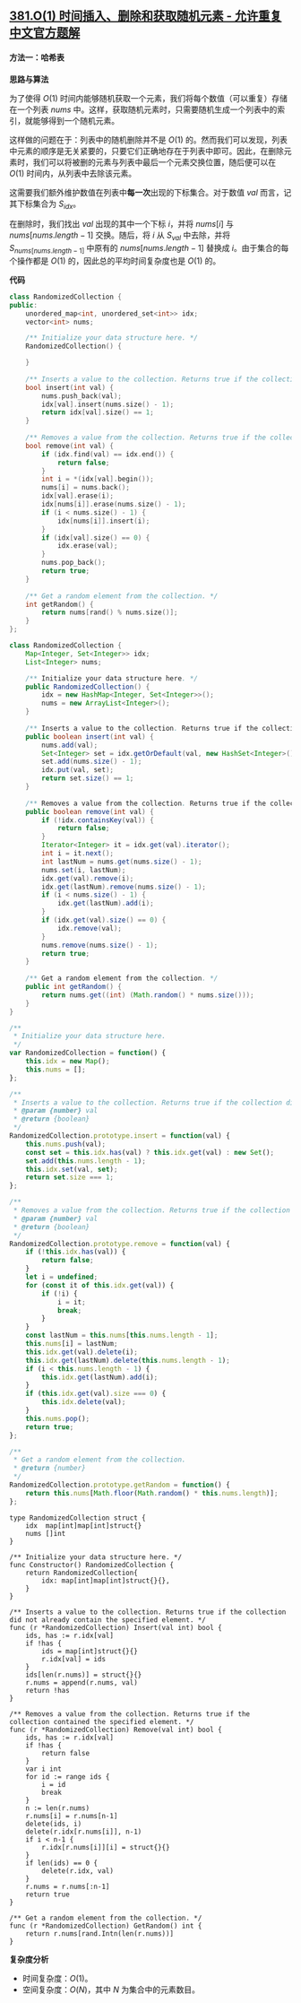 ## [381.O(1) 时间插入、删除和获取随机元素 - 允许重复 中文官方题解](https://leetcode.cn/problems/insert-delete-getrandom-o1-duplicates-allowed/solutions/100000/o1-shi-jian-cha-ru-shan-chu-he-huo-qu-sui-ji-yua-5)

#### 方法一：哈希表

**思路与算法**

为了使得 $O(1)$ 时间内能够随机获取一个元素，我们将每个数值（可以重复）存储在一个列表 $\textit{nums}$ 中。这样，获取随机元素时，只需要随机生成一个列表中的索引，就能够得到一个随机元素。

这样做的问题在于：列表中的随机删除并不是 $O(1)$ 的。然而我们可以发现，列表中元素的顺序是无关紧要的，只要它们正确地存在于列表中即可。因此，在删除元素时，我们可以将被删的元素与列表中最后一个元素交换位置，随后便可以在 $O(1)$ 时间内，从列表中去除该元素。

这需要我们额外维护数值在列表中**每一次**出现的下标集合。对于数值 $\textit{val}$ 而言，记其下标集合为 $S_{idx}$。

在删除时，我们找出 $val$ 出现的其中一个下标 $i$，并将 $\textit{nums}[i]$ 与  $\textit{nums}[\textit{nums}.\textit{length}-1]$ 交换。随后，将 $i$ 从 $S_{val}$ 中去除，并将 $S_{\textit{nums}[\textit{nums}.\textit{length}-1]}$ 中原有的 $\textit{nums}[\textit{nums}.\textit{length}-1]$ 替换成 $i$。由于集合的每个操作都是 $O(1)$ 的，因此总的平均时间复杂度也是 $O(1)$ 的。

**代码**
```C++ [sol1-C++]
class RandomizedCollection {
public:
    unordered_map<int, unordered_set<int>> idx;
    vector<int> nums;

    /** Initialize your data structure here. */
    RandomizedCollection() {

    }
    
    /** Inserts a value to the collection. Returns true if the collection did not already contain the specified element. */
    bool insert(int val) {
        nums.push_back(val);
        idx[val].insert(nums.size() - 1);
        return idx[val].size() == 1;
    }
    
    /** Removes a value from the collection. Returns true if the collection contained the specified element. */
    bool remove(int val) {
        if (idx.find(val) == idx.end()) {
            return false;
        }
        int i = *(idx[val].begin());
        nums[i] = nums.back();
        idx[val].erase(i);
        idx[nums[i]].erase(nums.size() - 1);
        if (i < nums.size() - 1) {
            idx[nums[i]].insert(i);
        }
        if (idx[val].size() == 0) {
            idx.erase(val);
        }
        nums.pop_back();
        return true;
    }
    
    /** Get a random element from the collection. */
    int getRandom() {
        return nums[rand() % nums.size()];
    }
};
```

```Java [sol1-Java]
class RandomizedCollection {
    Map<Integer, Set<Integer>> idx;
    List<Integer> nums;

    /** Initialize your data structure here. */
    public RandomizedCollection() {
        idx = new HashMap<Integer, Set<Integer>>();
        nums = new ArrayList<Integer>();
    }
    
    /** Inserts a value to the collection. Returns true if the collection did not already contain the specified element. */
    public boolean insert(int val) {
        nums.add(val);
        Set<Integer> set = idx.getOrDefault(val, new HashSet<Integer>());
        set.add(nums.size() - 1);
        idx.put(val, set);
        return set.size() == 1;
    }
    
    /** Removes a value from the collection. Returns true if the collection contained the specified element. */
    public boolean remove(int val) {
        if (!idx.containsKey(val)) {
            return false;
        }
        Iterator<Integer> it = idx.get(val).iterator();  
        int i = it.next();
        int lastNum = nums.get(nums.size() - 1);
        nums.set(i, lastNum);
        idx.get(val).remove(i);
        idx.get(lastNum).remove(nums.size() - 1);
        if (i < nums.size() - 1) {
            idx.get(lastNum).add(i);
        }
        if (idx.get(val).size() == 0) {
            idx.remove(val);
        }
        nums.remove(nums.size() - 1);
        return true;
    }
    
    /** Get a random element from the collection. */
    public int getRandom() {
        return nums.get((int) (Math.random() * nums.size()));
    }
}
```

```JavaScript [sol1-JavaScript]
/**
 * Initialize your data structure here.
 */
var RandomizedCollection = function() {
    this.idx = new Map();
    this.nums = [];
};

/**
 * Inserts a value to the collection. Returns true if the collection did not already contain the specified element. 
 * @param {number} val
 * @return {boolean}
 */
RandomizedCollection.prototype.insert = function(val) {
    this.nums.push(val);
    const set = this.idx.has(val) ? this.idx.get(val) : new Set();
    set.add(this.nums.length - 1);
    this.idx.set(val, set);
    return set.size === 1;
};

/**
 * Removes a value from the collection. Returns true if the collection contained the specified element. 
 * @param {number} val
 * @return {boolean}
 */
RandomizedCollection.prototype.remove = function(val) {
    if (!this.idx.has(val)) {
        return false;
    }
    let i = undefined;
    for (const it of this.idx.get(val)) {
        if (!i) {
            i = it;
            break;
        }
    }
    const lastNum = this.nums[this.nums.length - 1];
    this.nums[i] = lastNum;
    this.idx.get(val).delete(i);
    this.idx.get(lastNum).delete(this.nums.length - 1);
    if (i < this.nums.length - 1) {
        this.idx.get(lastNum).add(i);
    }
    if (this.idx.get(val).size === 0) {
        this.idx.delete(val);
    }
    this.nums.pop();
    return true;
};

/**
 * Get a random element from the collection.
 * @return {number}
 */
RandomizedCollection.prototype.getRandom = function() {
    return this.nums[Math.floor(Math.random() * this.nums.length)];
};
```

```Golang [sol1-Golang]
type RandomizedCollection struct {
    idx  map[int]map[int]struct{}
    nums []int
}

/** Initialize your data structure here. */
func Constructor() RandomizedCollection {
    return RandomizedCollection{
        idx: map[int]map[int]struct{}{},
    }
}

/** Inserts a value to the collection. Returns true if the collection did not already contain the specified element. */
func (r *RandomizedCollection) Insert(val int) bool {
    ids, has := r.idx[val]
    if !has {
        ids = map[int]struct{}{}
        r.idx[val] = ids
    }
    ids[len(r.nums)] = struct{}{}
    r.nums = append(r.nums, val)
    return !has
}

/** Removes a value from the collection. Returns true if the collection contained the specified element. */
func (r *RandomizedCollection) Remove(val int) bool {
    ids, has := r.idx[val]
    if !has {
        return false
    }
    var i int
    for id := range ids {
        i = id
        break
    }
    n := len(r.nums)
    r.nums[i] = r.nums[n-1]
    delete(ids, i)
    delete(r.idx[r.nums[i]], n-1)
    if i < n-1 {
        r.idx[r.nums[i]][i] = struct{}{}
    }
    if len(ids) == 0 {
        delete(r.idx, val)
    }
    r.nums = r.nums[:n-1]
    return true
}

/** Get a random element from the collection. */
func (r *RandomizedCollection) GetRandom() int {
    return r.nums[rand.Intn(len(r.nums))]
}
```

**复杂度分析**
- 时间复杂度：$O(1)$。
- 空间复杂度：$O(N)$，其中 $N$ 为集合中的元素数目。